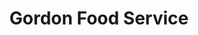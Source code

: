---
title: "Gordon Food Service"
url: /michigan-city/gordon-food-service-larkspur-lane/
shop: supermarket
---